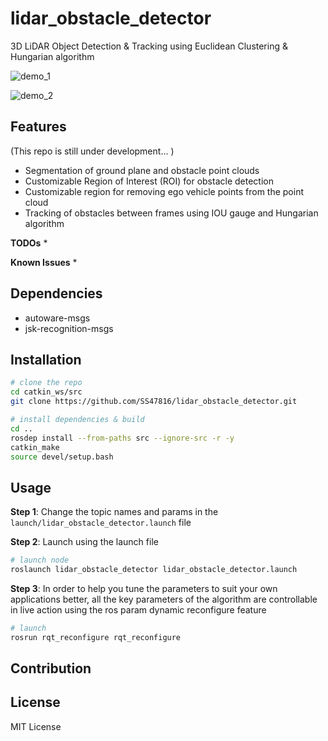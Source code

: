 # lidar_obstacle_detector

3D LiDAR Object Detection &amp; Tracking using Euclidean Clustering &amp; Hungarian algorithm

![demo_1](media/demo_1.gif)

![demo_2](media/demo_2.gif)

## Features
(This repo is still under development... )
* Segmentation of ground plane and obstacle point clouds
* Customizable Region of Interest (ROI) for obstacle detection
* Customizable region for removing ego vehicle points from the point cloud
* Tracking of obstacles between frames using IOU gauge and Hungarian algorithm

**TODOs**
* 

**Known Issues**
*

## Dependencies
* autoware-msgs
* jsk-recognition-msgs

## Installation
```bash
# clone the repo
cd catkin_ws/src
git clone https://github.com/SS47816/lidar_obstacle_detector.git

# install dependencies & build 
cd ..
rosdep install --from-paths src --ignore-src -r -y
catkin_make
source devel/setup.bash
```

## Usage

**Step 1**: Change the topic names and params in the `launch/lidar_obstacle_detector.launch` file

**Step 2**: Launch using the launch file
```bash
# launch node
roslaunch lidar_obstacle_detector lidar_obstacle_detector.launch 
```

**Step 3**: In order to help you tune the parameters to suit your own applications better, all the key parameters of the algorithm are controllable in live action using the ros param dynamic reconfigure feature
```bash
# launch 
rosrun rqt_reconfigure rqt_reconfigure 
```

## Contribution

## License
MIT License